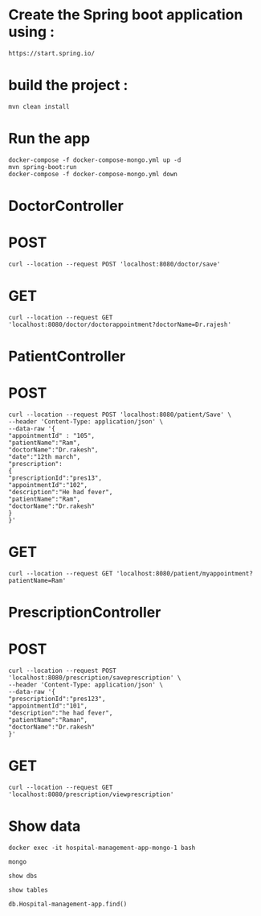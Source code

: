 # Create the Spring boot application using :
```
https://start.spring.io/
```
# build the project :
```
mvn clean install
```
# Run the app
``` 
docker-compose -f docker-compose-mongo.yml up -d
mvn spring-boot:run
docker-compose -f docker-compose-mongo.yml down
```

# DoctorController

# POST
```
curl --location --request POST 'localhost:8080/doctor/save'
```
# GET
```
curl --location --request GET 'localhost:8080/doctor/doctorappointment?doctorName=Dr.rajesh' 
```

# PatientController

# POST
```
curl --location --request POST 'localhost:8080/patient/Save' \
--header 'Content-Type: application/json' \
--data-raw '{
"appointmentId" : "105",
"patientName":"Ram",
"doctorName":"Dr.rakesh",
"date":"12th march",
"prescription":
{
"prescriptionId":"pres13",
"appointmentId":"102",
"description":"He had fever",
"patientName":"Ram",
"doctorName":"Dr.rakesh"
}
}'
```

# GET

```
curl --location --request GET 'localhost:8080/patient/myappointment?patientName=Ram'
```

# PrescriptionController

# POST
```
curl --location --request POST 'localhost:8080/prescription/saveprescription' \
--header 'Content-Type: application/json' \
--data-raw '{
"prescriptionId":"pres123",
"appointmentId":"101",
"description":"he had fever",
"patientName":"Raman",
"doctorName":"Dr.rakesh"
}'
```

# GET
```
curl --location --request GET 'localhost:8080/prescription/viewprescription'
```

# Show data

```
docker exec -it hospital-management-app-mongo-1 bash

mongo

show dbs

show tables

db.Hospital-management-app.find()

```